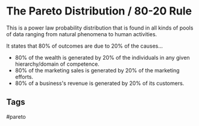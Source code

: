 # The Pareto Distribution / 80-20 Rule

This is a power law probability distribution that is found in all kinds of pools of data ranging from natural phenomena to human activities.

It states that 80% of outcomes are due to 20% of the causes...

* 80% of the wealth is generated by 20% of the individuals in any given hierarchy/domain of competence.
* 80% of the marketing sales is generated by 20% of the marketing efforts.
* 80% of a business's revenue is generated by 20% of its customers.


## Tags
#pareto
